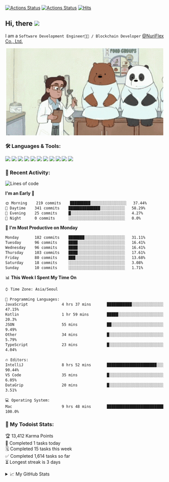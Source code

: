 
[![Actions Status](https://github.com/ddok2/ddok2/workflows/Todoist%20Readme/badge.svg)](https://github.com/ddok2/ddok2/actions)
[![Actions Status](https://github.com/ddok2/ddok2/workflows/wakatime-stats/badge.svg)](https://github.com/ddok2/ddok2/actions)
[![Hits](https://hits.seeyoufarm.com/api/count/incr/badge.svg?url=https%3A%2F%2Fgithub.com%2Fddok2&count_bg=%23FF9595&title_bg=%23555555&icon=github.svg&icon_color=%23FFFFFF&title=hits&edge_flat=false)](https://hits.seeyoufarm.com)

<!-- ![visitors](https://visitor-badge.laobi.icu/badge?page_id=ddok2.ddok2) -->
## Hi, there <img src="https://raw.githubusercontent.com/MartinHeinz/MartinHeinz/master/wave.gif" width="25px">

I am a `Software Development Engineer🧑‍💻 / Blockchain Developer` [@NuriFlex Co., Ltd.](https://nuriflex.com)


<p align="center">
<img align="center" alt="GIF" src="img/debugging.gif" />
</p>


### 🛠 Languages & Tools:
<p>
    <img src="https://img.shields.io/badge/go-%2300ADD8.svg?&style=for-the-badge&logo=go&logoColor=white"/>
    <img src="https://img.shields.io/badge/node.js%20-%2343853D.svg?&style=for-the-badge&logo=node.js&logoColor=white"/>
    <img src="https://img.shields.io/badge/javascript%20-%23323330.svg?&style=for-the-badge&logo=javascript&logoColor=%23F7DF1E"/>
    <img src="https://img.shields.io/badge/typescript%20-%23007ACC.svg?&style=for-the-badge&logo=typescript&logoColor=white"/>
    <img src="https://img.shields.io/badge/python%20-%2314354C.svg?&style=for-the-badge&logo=python&logoColor=white"/>
    <img src="https://img.shields.io/badge/react%20-%2320232a.svg?&style=for-the-badge&logo=react&logoColor=%2361DAFB"/>
    <img src="https://img.shields.io/badge/AWS%20-%23FF9900.svg?&style=for-the-badge&logo=amazon-aws&logoColor=white"/>
    <img src="https://img.shields.io/badge/Google%20Cloud%20-%234285F4.svg?&style=for-the-badge&logo=google-cloud&logoColor=white"/>
    <img src="https://img.shields.io/badge/docker%20-%230db7ed.svg?&style=for-the-badge&logo=docker&logoColor=white"/>
    <img src="https://img.shields.io/badge/kubernetes%20-%23326ce5.svg?&style=for-the-badge&logo=kubernetes&logoColor=white"/>
    <img src="https://img.shields.io/badge/ansible%20-%231A1918.svg?&style=for-the-badge&logo=ansible&logoColor=white"/>
</p>

### 🌈 Recent Activity:
<!--START_SECTION:waka-->
![Lines of code](https://img.shields.io/badge/From%20Hello%20World%20I%27ve%20Written-675991%20lines%20of%20code-blue)

**I'm an Early 🐤** 

```text
🌞 Morning    219 commits    █████████░░░░░░░░░░░░░░░░   37.44% 
🌆 Daytime    341 commits    ██████████████░░░░░░░░░░░   58.29% 
🌃 Evening    25 commits     █░░░░░░░░░░░░░░░░░░░░░░░░   4.27% 
🌙 Night      0 commits      ░░░░░░░░░░░░░░░░░░░░░░░░░   0.0%

```
📅 **I'm Most Productive on Monday** 

```text
Monday       182 commits    ███████░░░░░░░░░░░░░░░░░░   31.11% 
Tuesday      96 commits     ████░░░░░░░░░░░░░░░░░░░░░   16.41% 
Wednesday    96 commits     ████░░░░░░░░░░░░░░░░░░░░░   16.41% 
Thursday     103 commits    ████░░░░░░░░░░░░░░░░░░░░░   17.61% 
Friday       80 commits     ███░░░░░░░░░░░░░░░░░░░░░░   13.68% 
Saturday     18 commits     ░░░░░░░░░░░░░░░░░░░░░░░░░   3.08% 
Sunday       10 commits     ░░░░░░░░░░░░░░░░░░░░░░░░░   1.71%

```


📊 **This Week I Spent My Time On** 

```text
⌚︎ Time Zone: Asia/Seoul

💬 Programming Languages: 
JavaScript               4 hrs 37 mins       ███████████░░░░░░░░░░░░░░   47.15% 
Kotlin                   1 hr 59 mins        █████░░░░░░░░░░░░░░░░░░░░   20.3% 
JSON                     55 mins             ██░░░░░░░░░░░░░░░░░░░░░░░   9.49% 
Other                    34 mins             █░░░░░░░░░░░░░░░░░░░░░░░░   5.79% 
TypeScript               23 mins             █░░░░░░░░░░░░░░░░░░░░░░░░   4.04%

🔥 Editors: 
IntelliJ                 8 hrs 52 mins       ██████████████████████░░░   90.44% 
VS Code                  35 mins             █░░░░░░░░░░░░░░░░░░░░░░░░   6.05% 
DataGrip                 20 mins             █░░░░░░░░░░░░░░░░░░░░░░░░   3.51%

💻 Operating System: 
Mac                      9 hrs 48 mins       █████████████████████████   100.0%

```


<!--END_SECTION:waka-->

### 🚧 My Todoist Stats:
<!-- TODO-IST:START -->
🏆  13,412 Karma Points           
🌸  Completed 1 tasks today           
🗓  Completed 15 tasks this week           
✅  Completed 1,614 tasks so far           
⏳  Longest streak is 3 days
<!-- TODO-IST:END -->

<details>
<summary>📈 My GitHub Stats</summary>
<p align="center"> <img src="https://github-readme-stats.vercel.app/api?username=ddok2&show_icons=true" alt="ddok2" />
</details>
